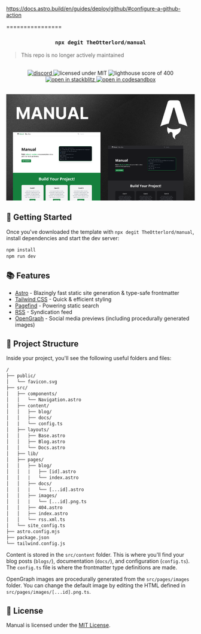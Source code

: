 
https://docs.astro.build/en/guides/deploy/github/#configure-a-github-action

================

<h3 align=center>
  <code>npx degit TheOtterlord/manual</code>
</h3>

> This repo is no longer actively maintained

<br/>

<div align=center>
  <a href="https://dsc.gg/otterlord">
    <img src="https://img.shields.io/discord/805766973605937173" alt="discord">
  </a>
  <img src="https://img.shields.io/github/license/TheOtterlord/manual" alt="licensed under MIT">
  <img src="https://img.shields.io/badge/lighthouse-400-brightgreen" alt="lighthouse score of 400">
  <a href="https://developer.stackblitz.com/github/TheOtterlord/manual/tree/main">
    <img src="https://img.shields.io/badge/open%20in-stackblitz-blue" alt="open in stackblitz">
  </a>
  <a href="https://codesandbox.io/s/github/TheOtterlord/manual/tree/main">
    <img src="https://img.shields.io/badge/open%20in-codesandbox-ff8" alt="open in codesandbox">
  </a>
</div>

<br/>

![Manual](assets/thumbnail.png)

## 🚀 Getting Started

Once you've downloaded the template with `npx degit TheOtterlord/manual`, install dependencies and start the dev server:

```bash
npm install
npm run dev
```

## 📚 Features

- [Astro](https://astro.build) - Blazingly fast static site generation & type-safe frontmatter
- [Tailwind CSS](https://tailwindcss.com) - Quick & efficient styling
- [Pagefind](https://pagefind.app) - Powering static search
- [RSS](https://en.wikipedia.org/wiki/RSS) - Syndication feed
- [OpenGraph](https://ogp.me) - Social media previews (including procedurally generated images)

## 📁 Project Structure

Inside your project, you'll see the following useful folders and files:

```
/
├── public/
│   └── favicon.svg
├── src/
│   ├── components/
│   │   └── Navigation.astro
│   ├── content/
│   │   ├── blog/
│   │   ├── docs/
│   |   └── config.ts
│   ├── layouts/
│   │   ├── Base.astro
│   │   ├── Blog.astro
│   │   └── Docs.astro
│   ├── lib/
│   ├── pages/
│   │   ├── blog/
│   │   |   ├── [id].astro
│   │   |   └── index.astro
│   │   ├── docs/
│   │   |   └── [...id].astro
│   │   ├── images/
│   │   |   └── [...id].png.ts
│   │   ├── 404.astro
│   │   ├── index.astro
│   │   └── rss.xml.ts
│   └── site_config.ts
├── astro.config.mjs
├── package.json
└── tailwind.config.js
```

Content is stored in the `src/content` folder. This is where you'll find your blog posts (`blogs/`), documentation (`docs/`), and configuration (`config.ts`). The `config.ts` file is where the frontmatter type definitions are made.

OpenGraph images are procedurally generated from the `src/pages/images` folder. You can change the default image by editing the HTML defined in `src/pages/images/[...id].png.ts`.

## 📝 License

Manual is licensed under the [MIT License](LICENSE).
